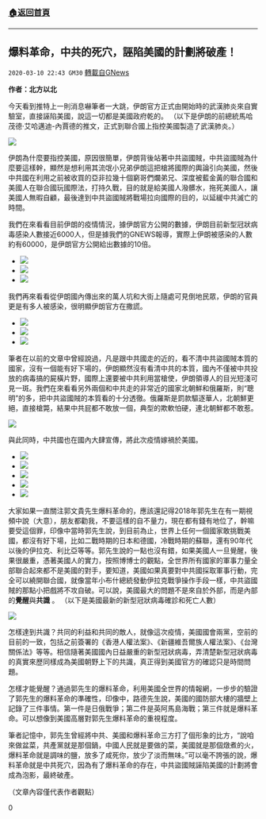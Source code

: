 ###  [:house:返回首頁](https://github.com/ourhimalayas/txt)
---

## 爆料革命，中共的死穴，誣陷美國的計劃將破產！
`2020-03-10 22:43 GM30` [轉載自GNews](https://gnews.org/zh-hant/138128/)

**作者：北方以北**

今天看到推特上一則消息嚇筆者一大跳，伊朗官方正式由開始時的武漢肺炎來自實驗室，直接誣陷美國，說這一切都是美國政府乾的。 （以下是伊朗的前總統馬哈茂德·艾哈邁迪-內賈德的推文，正式到聯合國上指控美國製造了武漢肺炎。）

![](https://s3-ap-northeast-1.amazonaws.com/news.guo.offload.media/wp-content/uploads/2020/03/10210034/1-49.png)

伊朗為什麼要指控美國，原因很簡單，伊朗背後站著中共盜國賊，中共盜國賊為什麼要這樣幹，顯然是想利用其流氓小兄弟伊朗這把槍將國際的輿論引向美國，然後中共國在利用之前被收買的亞非拉幾十個窮哥們爛弟兄、深度被藍金黃的聯合國和美國人在聯合國玩國際法，打持久戰，目的就是給美國人潑髒水，拖死美國人，讓美國人無暇自顧，最後達到中共盜國賊將戰場拉向國際的目的，以延緩中共滅亡的時間。

我們在來看看目前伊朗的疫情情況，據伊朗官方公開的數據，伊朗目前新型冠狀病毒感染人數接近6000人，但是據我們的GNEWS報導，實際上伊朗被感染的人數約有60000，是伊朗官方公開給出數據的10倍。

- ![](https://s3-ap-northeast-1.amazonaws.com/news.guo.offload.media/wp-content/uploads/2020/03/10210128/2-33.png)
- ![](https://s3-ap-northeast-1.amazonaws.com/news.guo.offload.media/wp-content/uploads/2020/03/10210226/3-15.png)
- ![](https://s3-ap-northeast-1.amazonaws.com/news.guo.offload.media/wp-content/uploads/2020/03/10210319/4-11.png)


我們再來看看從伊朗國內傳出來的萬人坑和大街上隨處可見倒地民眾，伊朗的官員更是有多人被感染，很明顯伊朗官方在撒謊。

- ![](https://s3-ap-northeast-1.amazonaws.com/news.guo.offload.media/wp-content/uploads/2020/03/10210514/5-12.png)
- ![](https://s3-ap-northeast-1.amazonaws.com/news.guo.offload.media/wp-content/uploads/2020/03/10210604/6-14.png)
- ![](https://s3-ap-northeast-1.amazonaws.com/news.guo.offload.media/wp-content/uploads/2020/03/10210715/8-7.png)


筆者在以前的文章中曾經說過，凡是跟中共國走的近的，看不清中共盜國賊本質的國家，沒有一個能有好下場的，伊朗顯然沒有看清中共的本質，國內不僅被中共投放的病毒搞的屍橫片野，國際上還要被中共利用當槍使，伊朗領導人的目光短淺可見一斑。我們在來看看另外兩個和中共走的非常近的國家北朝鮮和俄羅斯，則“聰明”的多，把中共盜國賊的本質看的十分透徹。俄羅斯是罰款驅逐華人，北朝鮮更絕，直接槍斃，結果中共屁都不敢放一個，典型的欺軟怕硬，連北朝鮮都不敢惹。

![](https://s3-ap-northeast-1.amazonaws.com/news.guo.offload.media/wp-content/uploads/2020/03/10210905/9-10.png)

與此同時，中共國也在國內大肆宣傳，將此次疫情嫁禍於美國。

- ![](https://s3-ap-northeast-1.amazonaws.com/news.guo.offload.media/wp-content/uploads/2020/03/10212026/10-6.png)
- ![](https://s3-ap-northeast-1.amazonaws.com/news.guo.offload.media/wp-content/uploads/2020/03/10212158/11-8.png)
- ![](https://s3-ap-northeast-1.amazonaws.com/news.guo.offload.media/wp-content/uploads/2020/03/10212340/12-8.png)
- ![](https://s3-ap-northeast-1.amazonaws.com/news.guo.offload.media/wp-content/uploads/2020/03/10212422/13-4.png)
- ![](https://s3-ap-northeast-1.amazonaws.com/news.guo.offload.media/wp-content/uploads/2020/03/10212602/14-5.png)


大家如果一直關注郭文貴先生爆料革命的，應該還記得2018年郭先生在有一期視頻中說（大意），朋友都勸我，不要這樣的自不量力，現在都有錢有地位了，幹嘛要受這個罪，印像中當時郭先生說，到目前為止，世界上任何一個國家敢挑戰美國，都沒有好下場，比如二戰時期的日本和德國，冷戰時期的蘇聯，還有90年代以後的伊拉克、利比亞等等。郭先生說的一點也沒有錯，如果美國人一旦覺醒，後果很嚴重，憑著美國人的實力，按照博博士的觀點，全世界所有國家的軍事力量全部聯合起來都不是美國的對手，要知道，美國如果真要對中共國採取軍事行動，完全可以繞開聯合國，就像當年小布什總統發動伊拉克戰爭操作手段一樣，中共盜國賊的那點小把戲將不攻自破。可以說，美國最大的問題不是來自於外部，而是內部的**覺醒**與**共識** 。 （以下是美國最新的新型冠狀病毒確診和死亡人數）

![](https://s3-ap-northeast-1.amazonaws.com/news.guo.offload.media/wp-content/uploads/2020/03/10214832/15-2.png)

怎樣達到共識？共同的利益和共同的敵人，就像這次疫情，美國國會兩黨，空前的目前的一致，包括之前簽署的《香港人權法案》、《新疆維吾爾族人權法案》、《台灣關係法》等等。相信隨著美國國內日益嚴重的新型冠狀病毒，弄清楚新型冠狀病毒的真實來歷同樣成為美國朝野上下的共識，真正得到美國官方的確認只是時間問題。

怎樣才能覺醒？通過郭先生的爆料革命，利用美國全世界的情報網，一步步的驗證了郭先生的爆料革命的準確性，印像中，路德先生說，美國的國防部大樓的牆壁上記錄了三件事情。第一件是日俄戰爭；第二件是英阿馬島海戰；第三件就是爆料革命。可以想像到美國高層對郭先生爆料革命的重視程度。

筆者記憶中，郭先生曾經將中共、美國和爆料革命三方打了個形象的比方，“說咱來做盆菜，共產黨就是那個鍋，中國人民就是要做的菜，美國就是那個燉煮的火，爆料革命就是調味的鹽，放多了咸死你，放少了淡而無味。”可以毫不誇張的說，爆料革命就是中共死穴，因為有了爆料革命的存在，中共盜國賊誣陷美國的計劃將會成為泡影，最終破產。

（文章內容僅代表作者觀點）

0
